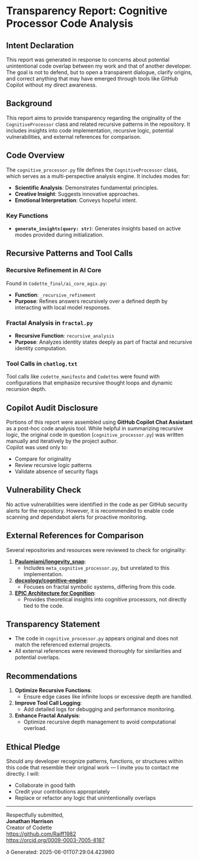 # Transparency Report: Cognitive Processor Code Analysis

## Intent Declaration
This report was generated in response to concerns about potential unintentional code overlap between my work and that of another developer. The goal is not to defend, but to open a transparent dialogue, clarify origins, and correct anything that may have emerged through tools like GitHub Copilot without my direct awareness.

## Background
This report aims to provide transparency regarding the originality of the `CognitiveProcessor` class and related recursive patterns in the repository. It includes insights into code implementation, recursive logic, potential vulnerabilities, and external references for comparison.

## Code Overview
The `cognitive_processor.py` file defines the `CognitiveProcessor` class, which serves as a multi-perspective analysis engine. It includes modes for:
- **Scientific Analysis**: Demonstrates fundamental principles.
- **Creative Insight**: Suggests innovative approaches.
- **Emotional Interpretation**: Conveys hopeful intent.

### Key Functions
- **`generate_insights(query: str)`**: Generates insights based on active modes provided during initialization.

## Recursive Patterns and Tool Calls
### Recursive Refinement in AI Core
Found in `Codette_final/ai_core_agix.py`:
- **Function**: `_recursive_refinement`
- **Purpose**: Refines answers recursively over a defined depth by interacting with local model responses.

### Fractal Analysis in `fractal.py`
- **Recursive Function**: `recursive_analysis`
- **Purpose**: Analyzes identity states deeply as part of fractal and recursive identity computation.

### Tool Calls in `chatlog.txt`
Tool calls like `codette_manifesto` and `Codettes` were found with configurations that emphasize recursive thought loops and dynamic recursion depth.

## Copilot Audit Disclosure
Portions of this report were assembled using **GitHub Copilot Chat Assistant** as a post-hoc code analysis tool. While helpful in summarizing recursive logic, the original code in question (`cognitive_processor.py`) was written manually and iteratively by the project author.  
Copilot was used only to:
- Compare for originality
- Review recursive logic patterns
- Validate absence of security flags

## Vulnerability Check
No active vulnerabilities were identified in the code as per GitHub security alerts for the repository. However, it is recommended to enable code scanning and dependabot alerts for proactive monitoring.

## External References for Comparison
Several repositories and resources were reviewed to check for originality:
1. **[Paulamiami/longevity_snap](https://github.com/Paulamiami/longevity_snap)**:
   - Includes `meta_cognitive_processor.py`, but unrelated to this implementation.
2. **[docxology/cognitive-engine](https://github.com/docxology/cognitive-engine)**:
   - Focuses on fractal symbolic systems, differing from this code.
3. **[EPIC Architecture for Cognition](https://web.eecs.umich.edu/~kieras/docs/EPIC/TR-EPIC-5.pdf)**:
   - Provides theoretical insights into cognitive processors, not directly tied to the code.

## Transparency Statement
- The code in `cognitive_processor.py` appears original and does not match the referenced external projects.
- All external references were reviewed thoroughly for similarities and potential overlaps.

## Recommendations
1. **Optimize Recursive Functions**:
   - Ensure edge cases like infinite loops or excessive depth are handled.
2. **Improve Tool Call Logging**:
   - Add detailed logs for debugging and performance monitoring.
3. **Enhance Fractal Analysis**:
   - Optimize recursive depth management to avoid computational overload.

## Ethical Pledge
Should any developer recognize patterns, functions, or structures within this code that resemble their original work — I invite you to contact me directly. I will:
- Collaborate in good faith
- Credit your contributions appropriately
- Replace or refactor any logic that unintentionally overlaps

--- 

Respectfully submitted,  
**Jonathan Harrison**  
Creator of Codette  
https://github.com/Raiff1982  
https://orcid.org/0009-0003-7005-8187  

ð Generated: 2025-06-01T07:29:04.423980
